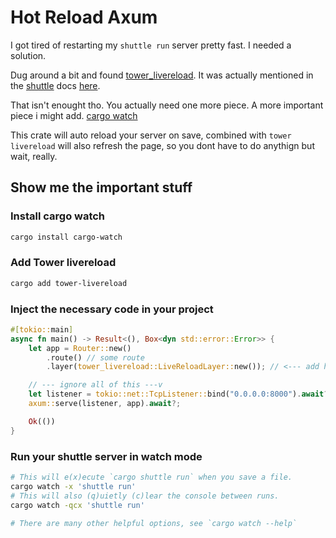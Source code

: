 # Hot Reload Axum

I got tired of restarting my `shuttle run` server pretty fast. I needed a solution.

Dug around a bit and found [tower_livereload](https://github.com/leotaku/tower-livereload). It was actually mentioned in the [shuttle](https://www.shuttle.rs/) docs [here](https://docs.shuttle.rs/getting-started/local-run#live-reload-frontend-with-tower-livereload).

That isn't enought tho. You actually need one more piece. A more important piece i might add.
[cargo watch](https://crates.io/crates/cargo-watch)

This crate will auto reload your server on save, combined with `tower livereload` will also refresh the page, so you dont have to do anythign but wait, really.

## Show me the important stuff

### Install cargo watch

```bash
cargo install cargo-watch
```

### Add Tower livereload

```bash
cargo add tower-livereload
```

### Inject the necessary code in your project

```rust
#[tokio::main]
async fn main() -> Result<(), Box<dyn std::error::Error>> {
    let app = Router::new()
        .route() // some route
        .layer(tower_livereload::LiveReloadLayer::new()); // <--- add here

    // --- ignore all of this ---v
    let listener = tokio::net::TcpListener::bind("0.0.0.0:8000").await?;
    axum::serve(listener, app).await?;

    Ok(())
}
```

### Run your shuttle server in watch mode

```bash
# This will e(x)ecute `cargo shuttle run` when you save a file.
cargo watch -x 'shuttle run'
# This will also (q)uietly (c)lear the console between runs.
cargo watch -qcx 'shuttle run'

# There are many other helpful options, see `cargo watch --help`
```
